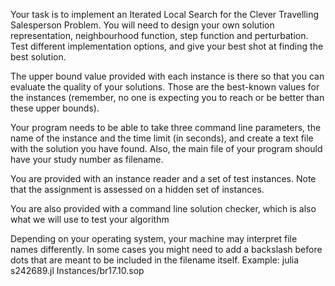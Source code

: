 Your task is to implement an Iterated Local Search for the Clever Travelling Salesperson Problem. 
You will need to design your own solution representation, neighbourhood function, step function and perturbation.
Test different implementation options, and give your best shot at finding the best solution. 

The upper bound value provided with each instance is there so that you can evaluate the quality of your solutions.
Those are the best-known values for the instances (remember, no one is expecting you to reach or be better than these upper bounds).

Your program needs to be able to take three command line parameters, the name of the instance and the time limit (in seconds), and create a text file with the solution you have found. Also, the main file of your program should have your study number as filename.

You are provided with an instance reader and a set of test instances. Note that the assignment is assessed on a hidden set of instances.

You are also provided with a command line solution checker, which is also what we will use to test your algorithm




Depending on your operating system, your machine may interpret file names differently. 
In some cases you might need to add a backslash before dots that are meant to be included in the filename itself.
Example: julia s242689.jl Instances/br17\.10.sop